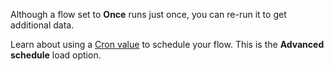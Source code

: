 
Although a flow set to **Once** runs just once, you can re-run it to get additional data.

Learn about using a [Cron value](ipo1690229670364.md) to schedule your flow. This is the **Advanced schedule** load option.

